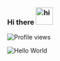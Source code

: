 ### Hi there <img src="https://user-images.githubusercontent.com/1303154/88677602-1635ba80-d120-11ea-84d8-d263ba5fc3c0.gif" width="40px" alt="hi">

![Profile views](https://gpvc.arturio.dev/mhmdmydn)



<p><img align="left" src="https://github-readme-stats.vercel.app/api/top-langs/?username=mhmdmydn&layout=compact&hide=html" alt="Hello World" /></p>

